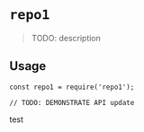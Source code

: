 # `repo1`

> TODO: description

## Usage

```
const repo1 = require('repo1');

// TODO: DEMONSTRATE API update
```

test
